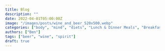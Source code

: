 ```yaml
---
title: Blog
description: ""
date: 2022-04-01T05:00:00Z
image: "/images/posts/wine_and_beer_520x500.webp"
categories: ["body", "mind", "diets", "Lunch & Dinner Meals", "Breakfast Meals"]
authors: ["Ben"]
tags: ["beer", "wine", "spirit"]
draft: true
---
```

